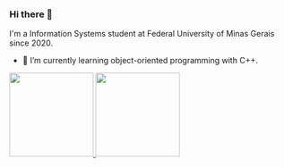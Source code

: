 ### Hi there 👋

I'm a Information Systems student at Federal University of Minas Gerais since 2020. 

- 🌱 I’m currently learning object-oriented programming with C++.

 <!-- GITHUB STATS -->
 <gitStats align="center" style="display: flex">
  <a href = "https://github.com/bruna-adias">
    <img height ="150em"src = "https://github-readme-stats.vercel.app/api?username=bruna-adias&show_icons=true&theme=dracula&hide=stars,issues" />
    <img height="150em" src="https://github-readme-stats.vercel.app/api/top-langs/?username=bruna-adias&show_icons=true&theme=dracula&hide=stars,issues" />
  </a>
 </gitStats>

<!--
**bruna-adias/bruna-adias** is a ✨ _special_ ✨ repository because its `README.md` (this file) appears on your GitHub profile.

Here are some ideas to get you started:

- 🔭 I’m currently working on ...
- 🌱 I’m currently learning ...
- 👯 I’m looking to collaborate on ...
- 🤔 I’m looking for help with ...
- 💬 Ask me about ...
- 📫 How to reach me: ...
- 😄 Pronouns: ...
- ⚡ Fun fact: ...
-->
